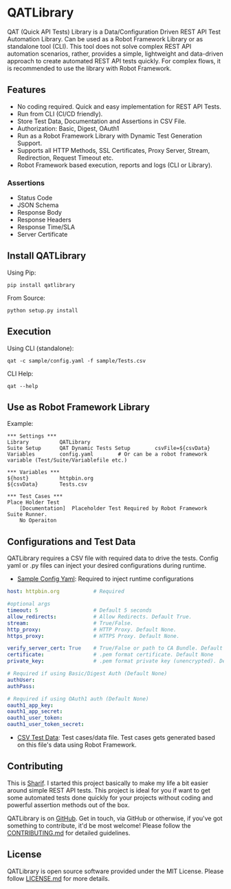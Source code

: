# QATLibrary 
QAT (Quick API Tests) Library is a Data/Configuration Driven REST API Test Automation Library. 
Can be used as a Robot Framework Library or as standalone tool (CLI). This tool does not solve complex 
REST API automation scenarios, rather, provides a simple, lightweight and data-driven approach to create 
automated REST API tests quickly. For complex flows, it is recommended to use the library with Robot 
Framework. 

## Features
* No coding required. Quick and easy implementation for REST API Tests. 
* Run from CLI (CI/CD friendly).
* Store Test Data, Documentation and Assertions in CSV File. 
* Authorization: Basic, Digest, OAuth1
* Run as a Robot Framework Library with Dynamic Test Generation Support. 
* Supports all HTTP Methods, SSL Certificates, Proxy Server, Stream, Redirection, Request Timeout etc.
* Robot Framework based execution, reports and logs (CLI or Library). 

### Assertions
* Status Code
* JSON Schema
* Response Body 
* Response Headers
* Response Time/SLA
* Server Certificate


## Install QATLibrary
Using Pip:
```shell 
pip install qatlibrary
```
From Source:
```shell 
python setup.py install
```

## Execution
Using CLI (standalone):
```shell
qat -c sample/config.yaml -f sample/Tests.csv 
```

CLI Help:
```shell
qat --help
```

## Use as Robot Framework Library
Example:

```robot
*** Settings ***
Library          QATLibrary
Suite Setup      QAT Dynamic Tests Setup        csvFile=${csvData}
Variables        config.yaml        # Or can be a robot framework variable (Test/Suite/Variablefile etc.)

*** Variables ***
${host}          httpbin.org
${csvData}       Tests.csv

*** Test Cases ***
Place Holder Test
    [Documentation]  Placeholder Test Required by Robot Framework Suite Runner.  
    No Operaiton 

```

## Configurations and Test Data
QATLibrary requires a CSV file with required data to drive the tests. Config yaml or .py files can inject your desired
configurations during runtime.
* [Sample Config Yaml](https://github.com/sharif314/QATLibrary/sample/config.yaml): Required to inject runtime configurations
```yaml
host: httpbin.org           # Required

#optional args
timeout: 5                  # Default 5 seconds
allow_redirects:            # Allow Redirects. Default True. 
stream:                     # True/False. 
http_proxy:                 # HTTP Proxy. Default None. 
https_proxy:                # HTTPS Proxy. Default None.

verify_server_cert: True    # True/False or path to CA Bundle. Default False. 
certificate:                # .pem format certificate. Default None
private_key:                # .pem format private key (unencrypted). Default None

# Required if using Basic/Digest Auth (Default None)
authUser:             
authPass:

# Required if using OAuth1 auth (Default None)
oauth1_app_key:
oauth1_app_secret:
oauth1_user_token:
oauth1_user_token_secret:
```
* [CSV Test Data](https://github.com/sharif314/QATLibrary/sample/Tests.csv): Test cases/data file. Test cases gets generated based on this file's data 
using Robot Framework. 


## Contributing
This is [Sharif](https://www.linkedin.com/in/sharif-rahman/). I started this project basically to make my life 
a bit easier around simple REST API tests. This project is ideal for you if want to get some automated tests done 
quickly for your projects without coding and powerful assertion methods out of the box. 

QATLibrary is on [GitHub](https://github.com/sharif314/QATLibrary). 
Get in touch, via GitHub or otherwise, if you've got something to contribute, it'd be most welcome! 
Please follow the [CONTRIBUTING.md](CONTRIBUTING.md) for detailed guidelines.

## License 
QATLibrary is open source software provided under the MIT License. Please follow [LICENSE.md](LICENSE.md) for more details. 

